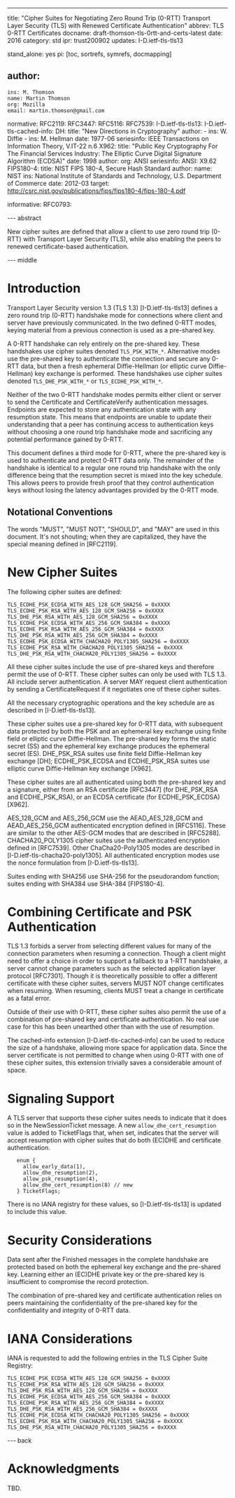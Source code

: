 ---
title: "Cipher Suites for Negotiating Zero Round Trip (0-RTT) Transport Layer Security (TLS) with Renewed Certificate Authentication"
abbrev: TLS 0-RTT Certificates
docname: draft-thomson-tls-0rtt-and-certs-latest
date: 2016
category: std
ipr: trust200902
updates: I-D.ietf-tls-tls13

stand_alone: yes
pi: [toc, sortrefs, symrefs, docmapping]

author:
 -
    ins: M. Thomson
    name: Martin Thomson
    org: Mozilla
    email: martin.thomson@gmail.com


normative:
  RFC2119:
  RFC3447:
  RFC5116:
  RFC7539:
  I-D.ietf-tls-tls13:
  I-D.ietf-tls-cached-info:
  DH:
        title: "New Directions in Cryptography"
        author:
          - ins: W. Diffie
          - ins: M. Hellman
        date: 1977-06
        seriesinfo: IEEE Transactions on Information Theory, V.IT-22 n.6
  X962:
       title: "Public Key Cryptography For The Financial Services Industry: The Elliptic Curve Digital Signature Algorithm (ECDSA)"
       date: 1998
       author:
         org: ANSI
       seriesinfo:
         ANSI: X9.62
  FIPS180-4:
    title: NIST FIPS 180-4, Secure Hash Standard
    author:
      name: NIST
      ins: National Institute of Standards and Technology, U.S. Department of Commerce
    date: 2012-03
    target: http://csrc.nist.gov/publications/fips/fips180-4/fips-180-4.pdf

informative:
  RFC0793:


--- abstract

New cipher suites are defined that allow a client to use zero round trip (0-RTT)
with Transport Layer Security (TLS), while also enabling the peers to renewed
certificate-based authentication.


--- middle

# Introduction

Transport Layer Security version 1.3 (TLS 1.3) [I-D.ietf-tls-tls13] defines a
zero round trip (0-RTT) handshake mode for connections where client and server
have previously communicated.  In the two defined 0-RTT modes, keying material
from a previous connection is used as a pre-shared key.

A 0-RTT handshake can rely entirely on the pre-shared key.  These handshakes use
cipher suites denoted `TLS_PSK_WITH_*`.  Alternative modes use the pre-shared
key to authenticate the connection and secure any 0-RTT data, but then a fresh
ephemeral Diffie-Hellman (or elliptic curve Diffie-Hellman) key exchange is
performed.  These handshakes use cipher suites denoted `TLS_DHE_PSK_WITH_*` or
`TLS_ECDHE_PSK_WITH_*`.

Neither of the two 0-RTT handshake modes permits either client or server to send
the Certificate and CertificateVerify authentication messages.  Endpoints are
expected to store any authentication state with any resumption state.  This
means that endpoints are unable to update their understanding that a peer has
continuing access to authentication keys without choosing a one round trip
handshake mode and sacrificing any potential performance gained by 0-RTT.

This document defines a third mode for 0-RTT, where the pre-shared key is used
to authenticate and protect 0-RTT data only.  The remainder of the handshake is
identical to a regular one round trip handshake with the only difference being
that the resumption secret is mixed into the key schedule.  This allows peers to
provide fresh proof that they control authentication keys without losing the
latency advantages provided by the 0-RTT mode.


## Notational Conventions

The words "MUST", "MUST NOT", "SHOULD", and "MAY" are used in this document.
It's not shouting; when they are capitalized, they have the special meaning
defined in [RFC2119].


# New Cipher Suites

The following cipher suites are defined:

```
TLS_ECDHE_PSK_ECDSA_WITH_AES_128_GCM_SHA256 = 0xXXXX
TLS_ECDHE_PSK_RSA_WITH_AES_128_GCM_SHA256 = 0xXXXX
TLS_DHE_PSK_RSA_WITH_AES_128_GCM_SHA256 = 0xXXXX
TLS_ECDHE_PSK_ECDSA_WITH_AES_256_GCM_SHA384 = 0xXXXX
TLS_ECDHE_PSK_RSA_WITH_AES_256_GCM_SHA384 = 0xXXXX
TLS_DHE_PSK_RSA_WITH_AES_256_GCM_SHA384 = 0xXXXX
TLS_ECDHE_PSK_ECDSA_WITH_CHACHA20_POLY1305_SHA256 = 0xXXXX
TLS_ECDHE_PSK_RSA_WITH_CHACHA20_POLY1305_SHA256 = 0xXXXX
TLS_DHE_PSK_RSA_WITH_CHACHA20_POLY1305_SHA256 = 0xXXXX
```

All these cipher suites include the use of pre-shared keys and therefore permit
the use of 0-RTT.  These cipher suites can only be used with TLS 1.3.  All
include server authentication.  A server MAY request client authentication by
sending a CertificateRequest if it negotiates one of these cipher suites.

All the necessary cryptographic operations and the key schedule are as described
in [I-D.ietf-tls-tls13].

These cipher suites use a pre-shared key for 0-RTT data, with subsequent data
protected by both the PSK and an ephemeral key exchange using finite field or
elliptic curve Diffie-Hellman.  The pre-shared key forms the static secret (SS)
and the ephemeral key exchange produces the ephemeral secret (ES).  DHE_PSK_RSA
suites use finite field Diffie-Hellman key exchange [DH]; ECDHE_PSK_ECDSA and
ECDHE_PSK_RSA suites use elliptic curve Diffie-Hellman key exchange [X962].

These cipher suites are all authenticated using both the pre-shared key and a
signature, either from an RSA certificate [RFC3447] (for DHE_PSK_RSA and
ECDHE_PSK_RSA), or an ECDSA certificate (for ECDHE_PSK_ECDSA) [X962].

AES_128_GCM and AES_256_GCM use the AEAD_AES_128_GCM and AEAD_AES_256_GCM
authenticated encryption defined in [RFC5116].  These are similar to the other
AES-GCM modes that are described in [RFC5288].  CHACHA20_POLY1305 cipher suites
use the authenticated encryption defined in [RFC7539].  Other ChaCha20-Poly1305
modes are described in [I-D.ietf-tls-chacha20-poly1305].  All authenticated
encryption modes use the nonce formulation from [I-D.ietf-tls-tls13].

Suites ending with SHA256 use SHA-256 for the pseudorandom function; suites
ending with SHA384 use SHA-384 [FIPS180-4].


# Combining Certificate and PSK Authentication

TLS 1.3 forbids a server from selecting different values for many of the
connection parameters when resuming a connection.  Though a client might need to
offer a choice in order to support a fallback to a 1-RTT handshake, a server
cannot change parameters such as the selected application layer protocol
[RFC7301].  Though it is theoretically possible to offer a different certificate
with these cipher suites, servers MUST NOT change certificates when resuming.
When resuming, clients MUST treat a change in certificate as a fatal error.

Outside of their use with 0-RTT, these cipher suites also permit the use of a
combination of pre-shared key and certificate authentication.  No real use case
for this has been unearthed other than with the use of resumption.

The cached-info extension [I-D.ietf-tls-cached-info] can be used to reduce the
size of a handshake, allowing more space for application data.  Since the server
certificate is not permitted to change when using 0-RTT with one of these cipher
suites, this extension trivially saves a considerable amount of space.


# Signaling Support

A TLS server that supports these cipher suites needs to indicate that it does so
in the NewSessionTicket message.  A new `allow_dhe_cert_resumption` value is
added to TicketFlags that, when set, indicates that the server will accept
resumption with cipher suites that do both (EC)DHE and certificate
authentication.

~~~
   enum {
     allow_early_data(1),
     allow_dhe_resumption(2),
     allow_psk_resumption(4),
     allow_dhe_cert_resumption(8) // new
   } TicketFlags;
~~~

There is no IANA registry for these values, so [I-D.ietf-tls-tls13] is updated
to include this value.


# Security Considerations

Data sent after the Finished messages in the complete handshake are protected
based on both the ephemeral key exchange and the pre-shared key.  Learning
either an (EC)DHE private key or the pre-shared key is insufficient to
compromise the record protection.

The combination of pre-shared key and certificate authentication relies on peers
maintaining the confidentiality of the pre-shared key for the confidentiality
and integrity of 0-RTT data.


# IANA Considerations

IANA is requested to add the following entries in the TLS Cipher Suite Registry:

```
TLS_ECDHE_PSK_ECDSA_WITH_AES_128_GCM_SHA256 = 0xXXXX
TLS_ECDHE_PSK_RSA_WITH_AES_128_GCM_SHA256 = 0xXXXX
TLS_DHE_PSK_RSA_WITH_AES_128_GCM_SHA256 = 0xXXXX
TLS_ECDHE_PSK_ECDSA_WITH_AES_256_GCM_SHA384 = 0xXXXX
TLS_ECDHE_PSK_RSA_WITH_AES_256_GCM_SHA384 = 0xXXXX
TLS_DHE_PSK_RSA_WITH_AES_256_GCM_SHA384 = 0xXXXX
TLS_ECDHE_PSK_ECDSA_WITH_CHACHA20_POLY1305_SHA256 = 0xXXXX
TLS_ECDHE_PSK_RSA_WITH_CHACHA20_POLY1305_SHA256 = 0xXXXX
TLS_DHE_PSK_RSA_WITH_CHACHA20_POLY1305_SHA256 = 0xXXXX
```


--- back

# Acknowledgments

TBD.
